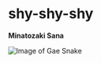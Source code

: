 # shy-shy-shy

__Minatozaki Sana__


![Image of Gae Snake](https://lh3.googleusercontent.com/N-OI71sjokcQ0vI7jr1_OJKE277lCy29gMwMk4ChQqr7BtdFhb_pybiUFYxymO30ByE9xmDnqK8UutQ3nYKwmIUMvwUU0g206rA=w960-rj-nu-e365)
